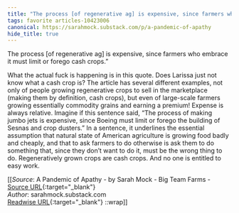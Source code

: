 ```yaml
---
title: "The process [of regenerative ag] is expensive, since farmers who ..."
tags: favorite articles-10423006
canonical: https://sarahmock.substack.com/p/a-pandemic-of-apathy
hide_title: true
---
```


The process [of regenerative ag] is expensive, since farmers who embrace it must limit or forego cash crops.”

What the actual fuck is happening is in this quote. Does Larissa just not know what a cash crop is? The article has several different examples, not only of people growing regenerative crops to sell in the marketplace (making them by definition, cash crops), but even of large-scale farmers growing essentially commodity grains and earning a premium! Expense is always relative. Imagine if this sentence said, “The process of making jumbo jets is expensive, since Boeing must limit or forego the building of Sesnas and crop dusters.” In a sentence, it underlines the essential assumption that natural state of American agriculture is growing food badly and cheaply, and that to ask farmers to do otherwise is ask them to do something that, since they don’t want to do it, must be the wrong thing to do. Regeneratively grown crops are cash crops. And no one is entitled to easy work.


[[_Source_: A Pandemic of Apathy - by Sarah Mock - Big Team Farms - [Source URL](https://sarahmock.substack.com/p/a-pandemic-of-apathy){:target="_blank"}<br>
_Author_: sarahmock.substack.com<br>
[Readwise URL](https://readwise.io/open/213347870){:target="_blank"}
::wrap]]